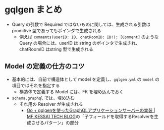 # gqlgen まとめ

- Query の引数で Required ではないものに関しては、生成される引数は promitive 型であってもポインタで生成される
	- 例えば `comments(userID: ID, chatRoomID: ID!): [Comment]` のような Query の場合には、userID は string のポインタで生成され、chatRoomID はstring 型で生成される

## Model の定義の仕方のコツ

- 基本的には、自前で構造体として model を定義し、`gqlgen.yml` の `model` の項目ではそれを指定する
    - 構造体で定義する Model には、FK を埋め込んでおく
- `schema.graphql` では、埋め込む
    - それ用の Resolver が生成される
        - [Go + gqlgenを使ったGraphQLアプリケーションサーバーの実装 | MF KESSAI TECH BLOG](https://tech.mfkessai.co.jp/2018/08/go-gqlgen-graphql/)の「子フィールドを取得するResolverを生成させるパターン」の部分
